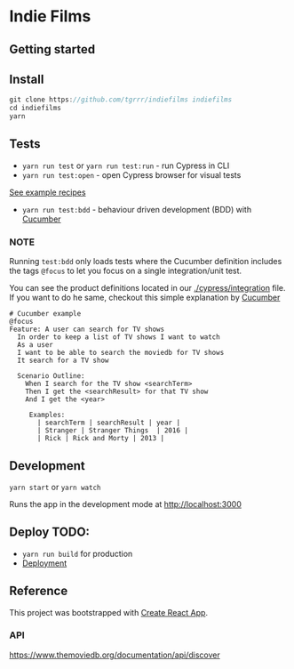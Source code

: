 # Indie Films

## Getting started

## Install

```js
git clone https://github.com/tgrrr/indiefilms indiefilms
cd indiefilms
yarn
```

## Tests

- `yarn run test` or `yarn run test:run` - run Cypress in CLI
- `yarn run test:open` - open Cypress browser for visual tests

[See example recipes](https://github.com/cypress-io/cypress-example-recipes)

- `yarn run test:bdd` - behaviour driven development (BDD) with [Cucumber](https://cucumber.io)

### NOTE

Running `test:bdd` only loads tests where the Cucumber definition includes the tags `@focus` to let you focus on a single integration/unit test.

You can see the product definitions located in our [./cypress/integration](./cypress/integration) file. If you want to do he same, checkout this simple explanation by [Cucumber](https://cucumber.io/docs/bdd/who-does-what/)

```Gherkin
# Cucumber example
@focus
Feature: A user can search for TV shows
  In order to keep a list of TV shows I want to watch
  As a user
  I want to be able to search the moviedb for TV shows
  It search for a TV show

  Scenario Outline:
    When I search for the TV show <searchTerm>
    Then I get the <searchResult> for that TV show
    And I get the <year>

     Examples:
       | searchTerm | searchResult | year |
       | Stranger | Stranger Things  | 2016 |
       | Rick | Rick and Morty | 2013 |

```

## Development

`yarn start` or `yarn watch`

Runs the app in the development mode at
[http://localhost:3000](http://localhost:3000)

## Deploy TODO:

- `yarn run build` for production
- [Deployment](https://facebook.github.io/create-react-app/docs/deployment)

## Reference

This project was bootstrapped with [Create React App](https://github.com/facebook/create-react-app).

### API

https://www.themoviedb.org/documentation/api/discover
